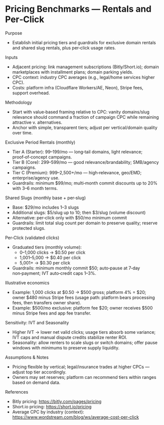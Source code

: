 # Pricing Benchmarks — Rentals and Per‑Click

Purpose
- Establish initial pricing tiers and guardrails for exclusive domain rentals and shared slug rentals, plus per‑click usage rates.

Inputs
- Adjacent pricing: link management subscriptions (Bitly/Short.io); domain marketplaces with installment plans; domain parking yields.
- CPC context: industry CPC averages (e.g., legal/home services higher CPC).
- Costs: platform infra (Cloudflare Workers/AE, Neon), Stripe fees, support overhead.

Methodology
- Start with value‑based framing relative to CPC: vanity domains/slug relevance should command a fraction of campaign CPC while remaining attractive v. alternatives.
- Anchor with simple, transparent tiers; adjust per vertical/domain quality over time.

Exclusive Period Rentals (monthly)
- Tier A (Starter): $99–$199/mo — long‑tail domains, light relevance; proof‑of‑concept campaigns.
- Tier B (Core): $299–$599/mo — good relevance/brandability; SMB/agency campaigns.
- Tier C (Premium): $999–$2,500+/mo — high‑relevance, geo/EMD; enterprise/agency use.
- Guardrails: minimum $99/mo; multi‑month commit discounts up to 20% with 3–6 month terms.

Shared Slugs (monthly base + per‑slug)
- Base: $29/mo includes 1–3 slugs
- Additional slugs: $5/slug up to 10; then $3/slug (volume discount)
- Alternative: per‑click only with $50/mo minimum commit
- Guardrails: limit total slug count per domain to preserve quality; reserve protected slugs.

Per‑Click (validated clicks)
- Graduated tiers (monthly volume):
  - 0–1,000 clicks → $0.50 per click
  - 1,001–5,000 → $0.40 per click
  - 5,001+ → $0.30 per click
- Guardrails: minimum monthly commit $50; auto‑pause at 7‑day non‑payment; IVT auto‑credit caps 1–3%.

Illustrative economics
- Example: 1,000 clicks at $0.50 → $500 gross; platform 4% = $20; owner $480 minus Stripe fees (usage path: platform bears processing fees, then transfers owner share).
- Example: $500/mo exclusive: platform fee $20; owner receives $500 minus Stripe fees and app fee transfer.

Sensitivity: IVT and Seasonality
- Higher IVT → lower net valid clicks; usage tiers absorb some variance; IVT caps and manual dispute credits stabilize renter ROI.
- Seasonality: allow renters to scale slugs or switch domains; offer pause windows with minimums to preserve supply liquidity.

Assumptions & Notes
- Pricing flexible by vertical; legal/insurance trades at higher CPCs — adjust top tier accordingly.
- Owners may set reserves; platform can recommend tiers within ranges based on demand data.

References
- Bitly pricing: https://bitly.com/pages/pricing
- Short.io pricing: https://short.io/pricing
- Average CPC by industry (context): https://www.wordstream.com/blog/ws/average-cost-per-click
